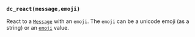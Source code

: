 ### `dc_react(message,emoji)`

React to a [`Message`](/docs/values.md#message) with an `emoji`.
The `emoji` can be a unicode emoji (as a string) or an
[`emoji`](/docs/values.md#emoji) value.